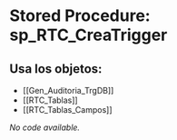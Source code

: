 # Stored Procedure: sp_RTC_CreaTrigger

## Usa los objetos:
- [[Gen_Auditoria_TrgDB]]
- [[RTC_Tablas]]
- [[RTC_Tablas_Campos]]

*No code available.*
